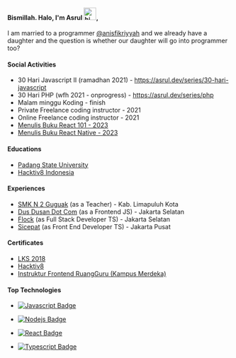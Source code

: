 #### Bismillah. Halo, I'm Asrul <img src="https://user-images.githubusercontent.com/1303154/88677602-1635ba80-d120-11ea-84d8-d263ba5fc3c0.gif" width="28px" alt="hi">,

I am married to a programmer [@anisfikriyyah](https://github.com/anisfikriyyah) and we already have a daughter and the question is whether our daughter will go into programmer too?

#### Social Activities

- 30 Hari Javascript II (ramadhan 2021) - https://asrul.dev/series/30-hari-javascript
- 30 Hari PHP (wfh 2021 - onprogress) - https://asrul.dev/series/php
- Malam minggu Koding - finish
- Private Freelance coding instructor - 2021
- Online Freelance coding instructor - 2021
- [Menulis Buku React 101 - 2023](https://asrul.dev/ebook)
- [Menulis Buku React Native - 2023](https://asrul.dev/ebook)

#### Educations

- [Padang State University](http://www.unp.ac.id/)
- [Hacktiv8 Indonesia](https://www.hacktiv8.com/)

#### Experiences

- [SMK N 2 Guguak](http://smkn2guguak.sch.id/) (as a Teacher) - Kab. Limapuluh Kota
- [Dus Dusan Dot Com](https://www.dusdusan.com/) (as a Frontend JS) - Jakarta Selatan
- [Flock](https://maleo.social/) (as Full Stack Developer TS) - Jakarta Selatan
- [Sicepat](https://sicepat.com/) (as Front End Developer TS) - Jakarta Pusat

#### Certificates
- [LKS 2018](http://bit.ly/pembimbing-lomba)
- [Hacktiv8](http://bit.ly/hacktiv8-asrul)
- [Instruktur Frontend RuangGuru (Kampus Merdeka)](https://bit.ly/fe-2022-ruangguru)

#### Top Technologies

- [![Javascript Badge](https://img.shields.io/badge/-Javascript-F0DB4F?style=for-the-badge&labelColor=black&logo=javascript&logoColor=F0DB4F)](https://asrul.dev/series/30-hari-javascript)

- [![Nodejs Badge](https://img.shields.io/badge/-Nodejs-3C873A?style=for-the-badge&labelColor=black&logo=node.js&logoColor=3C873A)](https://github.com/asruldev/asruldev/wiki/Nodejs)

- [![React Badge](https://img.shields.io/badge/-React-61DBFB?style=for-the-badge&labelColor=black&logo=react&logoColor=61DBFB)](https://github.com/asruldev/asruldev/wiki/React) 

- [![Typescript Badge](https://img.shields.io/badge/-Typescript-007acc?style=for-the-badge&labelColor=black&logo=typescript&logoColor=007acc)](https://github.com/asruldev/asruldev/wiki/Typescript) 
